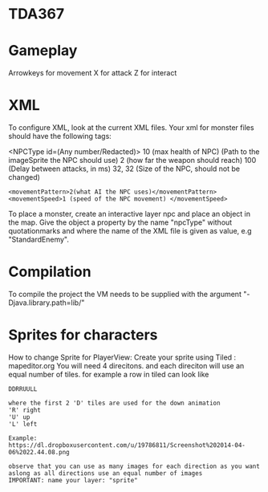 TDA367
======

Gameplay
=======
Arrowkeys for movement
X for attack
Z for interact


XML
===
To configure XML, look at the current XML files. Your xml for monster files should have the following tags:

<NPCType id=(Any number/Redacted)>
	<health>10 (max health of NPC)</health>
	<imagePath>(Path to the imageSprite the NPC should use)</imagePath>
	<weapon damage="10">
		<range>2 (how far the weapon should reach)</range>
		<attackInterval>100 (Delay between attacks, in ms)</attackInterval>
	</weapon>
	<unitTile>32, 32 (Size of the NPC, should not be changed)</unitTile>

	<movementPattern>2(what AI the NPC uses)</movementPattern>
	<movementSpeed>1 (speed of the NPC movement) </movementSpeed>
</NPCType>



To place a monster, create an interactive layer npc and place an object in the map.
Give the object a property by the name "npcType" without quotationmarks and where the name of the XML file is given as value, e.g "StandardEnemy".


Compilation
===========

To compile the project the VM needs to be supplied with the argument "-Djava.library.path=lib/"


Sprites for characters
======================
How to change Sprite for PlayerView:
	Create your sprite using Tiled : mapeditor.org
	You will need 4 direcitons. and each direciton will use an equal number of tiles. for example a row in tiled can look like
	
	DDRRUULL

	where the first 2 'D' tiles are used for the down animation
	'R' right
	'U' up
	'L' left

	Example: https://dl.dropboxusercontent.com/u/19786811/Screenshot%202014-04-06%2022.44.08.png
	
	observe that you can use as many images for each direction as you want aslong as all directions use an equal number of images
	IMPORTANT: name your layer: "sprite"


